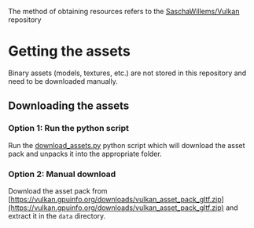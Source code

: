 The method of obtaining resources refers to the [SaschaWillems/Vulkan](https://github.com/SaschaWillems/Vulkan) repository

# Getting the assets

Binary assets (models, textures, etc.) are not stored in this repository and need to be downloaded manually.

## Downloading the assets

### Option 1: Run the python script

Run the [download_assets.py](../download_assets.py) python script which will download the asset pack and unpacks it into the appropriate folder.

### Option 2: Manual download

Download the asset pack from [https://vulkan.gpuinfo.org/downloads/vulkan_asset_pack_gltf.zip](https://vulkan.gpuinfo.org/downloads/vulkan_asset_pack_gltf.zip) and extract it in the ```data``` directory.
